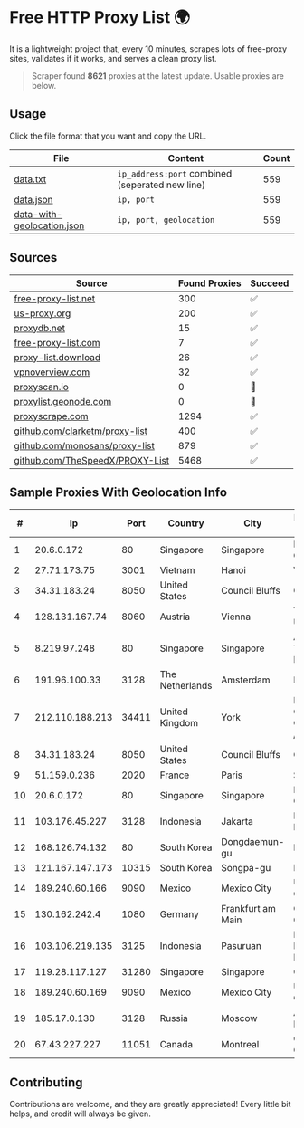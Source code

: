 
# Free HTTP Proxy List 🌍

It is a lightweight project that, every 10 minutes, scrapes lots of free-proxy sites, validates if it works, and serves a clean proxy list.


> Scraper found **8621** proxies at the latest update. Usable proxies are below.

## Usage

Click the file format that you want and copy the URL.


|File|Content|Count|
|----|-------|-----|
|[data.txt](https://raw.githubusercontent.com/themiralay/Proxy-List-World/master/data.txt)|`ip_address:port` combined (seperated new line)|559|
|[data.json](https://raw.githubusercontent.com/themiralay/Proxy-List-World/master/data.json)|`ip, port`|559|
|[data-with-geolocation.json](https://raw.githubusercontent.com/themiralay/Proxy-List-World/master/data-with-geolocation.json)|`ip, port, geolocation`|559|

## Sources

|Source|Found Proxies|Succeed|
|------|-------------|-------|
|[free-proxy-list.net](https://free-proxy-list.net)|300|✅|
|[us-proxy.org](https://www.us-proxy.org)|200|✅|
|[proxydb.net](http://proxydb.net)|15|✅|
|[free-proxy-list.com](https://free-proxy-list.com/?page=&port=&type%5B%5D=http&type%5B%5D=https&up_time=0&search=Search)|7|✅|
|[proxy-list.download](https://www.proxy-list.download/HTTP)|26|✅|
|[vpnoverview.com](https://vpnoverview.com/privacy/anonymous-browsing/free-proxy-servers)|32|✅|
|[proxyscan.io](https://www.proxyscan.io)|0|🚫|
|[proxylist.geonode.com](https://proxylist.geonode.com/api/proxy-list?limit=300&page=1&sort_by=lastChecked&sort_type=desc&protocols=http,https)|0|🚫|
|[proxyscrape.com](https://api.proxyscrape.com/v2/?request=displayproxies&protocol=http&timeout=10000&country=all&ssl=all&anonymity=all)|1294|✅|
|[github.com/clarketm/proxy-list](https://raw.githubusercontent.com/clarketm/proxy-list/master/proxy-list-raw.txt)|400|✅|
|[github.com/monosans/proxy-list](https://raw.githubusercontent.com/monosans/proxy-list/main/proxies/http.txt)|879|✅|
|[github.com/TheSpeedX/PROXY-List](https://raw.githubusercontent.com/TheSpeedX/PROXY-List/master/http.txt)|5468|✅|


## Sample Proxies With Geolocation Info

|#|Ip|Port|Country|City|Internet Service Provider|
|-|--|----|-------|----|-------------------------|
|1|20.6.0.172|80|Singapore|Singapore|Microsoft Corporation|
|2|27.71.173.75|3001|Vietnam|Hanoi|Viettel Group|
|3|34.31.183.24|8050|United States|Council Bluffs|Google LLC|
|4|128.131.167.74|8060|Austria|Vienna|Technische Universitat Wien|
|5|8.219.97.248|80|Singapore|Singapore|Alibaba (US) Technology Co., Ltd.|
|6|191.96.100.33|3128|The Netherlands|Amsterdam|NovoServe B.V.|
|7|212.110.188.213|34411|United Kingdom|York|Bytemark Computer Consulting Ltd /19|
|8|34.31.183.24|8050|United States|Council Bluffs|Google LLC|
|9|51.159.0.236|2020|France|Paris|SCALEWAY|
|10|20.6.0.172|80|Singapore|Singapore|Microsoft Corporation|
|11|103.176.45.227|3128|Indonesia|Jakarta|PT Era Digital Media|
|12|168.126.74.132|80|South Korea|Dongdaemun-gu|Korea Telecom|
|13|121.167.147.173|10315|South Korea|Songpa-gu|Korea Telecom|
|14|189.240.60.166|9090|Mexico|Mexico City|Uninet S.A. de C.V.|
|15|130.162.242.4|1080|Germany|Frankfurt am Main|Oracle Corporation|
|16|103.106.219.135|3125|Indonesia|Pasuruan|PT. ARTHA LINTAS DATA MANDIRI|
|17|119.28.117.127|31280|Singapore|Singapore|ComsenzNet|
|18|189.240.60.169|9090|Mexico|Mexico City|Uninet S.A. de C.V.|
|19|185.17.0.130|3128|Russia|Moscow|Azerta GROUP Ltd|
|20|67.43.227.227|11051|Canada|Montreal|GloboTech Communications|



## Contributing

Contributions are welcome, and they are greatly appreciated! Every
little bit helps, and credit will always be given.

